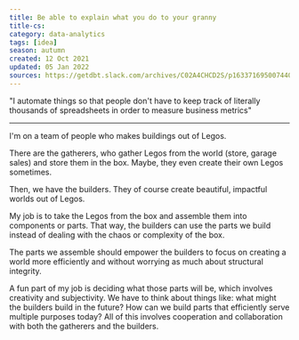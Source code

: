 ```yaml
---
title: Be able to explain what you do to your granny
title-cs: 
category: data-analytics
tags: [idea]
season: autumn
created: 12 Oct 2021
updated: 05 Jan 2022
sources: https://getdbt.slack.com/archives/C02A4CHCD2S/p1633716950074400
---
```


"I automate things so that people don't have to keep track of literally thousands of spreadsheets in order to measure business metrics"

---

I'm on a team of people who makes buildings out of Legos.

There are the gatherers, who gather Legos from the world (store, garage sales) and store them in the box. Maybe, they even create their own Legos sometimes.

Then, we have the builders. They of course create beautiful, impactful worlds out of Legos.

My job is to take the Legos from the box and assemble them into components or parts. That way, the builders can use the parts we build instead of dealing with the chaos or complexity of the box.

The parts we assemble should empower the builders to focus on creating a world more efficiently and without worrying as much about structural integrity.

A fun part of my job is deciding what those parts will be, which involves creativity and subjectivity. We have to think about things like: what might the builders build in the future? How can we build parts that efficiently serve multiple purposes today? All of this involves cooperation and collaboration with both the gatherers and the builders.